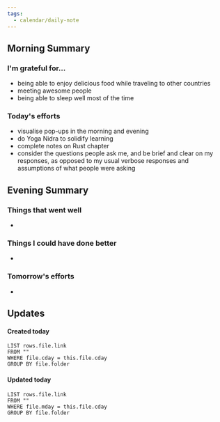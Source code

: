 ```yaml
---
tags:
  - calendar/daily-note
---
```


## Morning Summary

### I'm grateful for...

- being able to enjoy delicious food while traveling to other countries
- meeting awesome people
- being able to sleep well most of the time

### Today's efforts

- visualise pop-ups in the morning and evening
- do Yoga Nidra to solidify learning
- complete notes on Rust chapter
- consider the questions people ask me, and be brief and clear on my responses, as opposed to my usual verbose responses and assumptions of what people were asking

## Evening Summary

### Things that went well

-

### Things I could have done better

-

### Tomorrow's efforts

-

## Updates

#### Created today

```dataview
LIST rows.file.link
FROM ""
WHERE file.cday = this.file.cday
GROUP BY file.folder
```

#### Updated today

```dataview
LIST rows.file.link
FROM ""
WHERE file.mday = this.file.cday
GROUP BY file.folder
```
